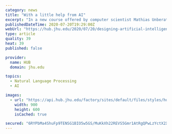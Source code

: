 ```yaml
---
category: news
title: "With a little help from AI"
excerpt: "In a new course offered by computer scientist Mathias Unberath, engineering students design AI systems that integrate seamlessly into human lives"
publishedDateTime: 2020-07-20T19:29:00Z
webUrl: "https://hub.jhu.edu/2020/07/20/designing-artificial-intelligence-apps/"
type: article
quality: 39
heat: 39
published: false

provider:
  name: HUB
  domain: jhu.edu

topics:
  - Natural Language Processing
  - AI

images:
  - url: "https://api.hub.jhu.edu/factory/sites/default/files/styles/hub_xlarge/public/AI_thumb.jpg?itok=SGYaexAN"
    width: 900
    height: 600
    isCached: true

secured: "6RYPbMa4ShuFp9TENSG1BIO5w5GS/MuKkXh22REVS5Gmr1AtRgQPwLzYctX2XOgx/wZQOJoj0yb/nIbpNTdAszahoZ3qy0HO7f+KETusCFS8/sHXPmdALpgUmxOqHLD5bV6oASLAOLytqEtak8/RbsNlw9Zr0G7se+Z8UEteaEO/V/K9bxh7NpzDo6mgnDubkdh7f5q8f1wOSqvhDROjj+4cxVZ7BHyFqD+s4c77rTE5t6P/zpxbVB+tf8PN54MOnzkclFFckCoMgxBzH47IDvpRhoGt7OnoXt5OgW8LGJb/Cf5ZqBx4zVpTbcWyL9ttbTrdZIw+/eGCJL5w75tuwg==;tiDrr9T6wW9faRtdBEwxVw=="
---
```


